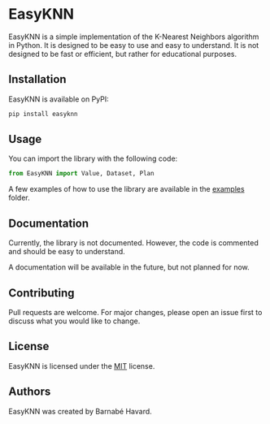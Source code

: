 # EasyKNN

EasyKNN is a simple implementation of the K-Nearest Neighbors algorithm in Python. It is designed to be easy to use and easy to understand. It is not designed to be fast or efficient, but rather for educational purposes.

## Installation

EasyKNN is available on PyPI:

```bash
pip install easyknn
```

## Usage

You can import the library with the following code:
```python
from EasyKNN import Value, Dataset, Plan
```

A few examples of how to use the library are available in the [examples](examples) folder.

## Documentation
Currently, the library is not documented. However, the code is commented and should be easy to understand.

A documentation will be available in the future, but not planned for now.

## Contributing
Pull requests are welcome. For major changes, please open an issue first to discuss what you would like to change.

## License
EasyKNN is licensed under the [MIT](LICENSE) license.

## Authors
EasyKNN was created by Barnabé Havard.